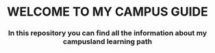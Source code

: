 <h1 align= "center">WELCOME TO MY CAMPUS GUIDE </h1>

<h3 align= "center">In this repository you can find all the information about my campusland learning path</h3>


